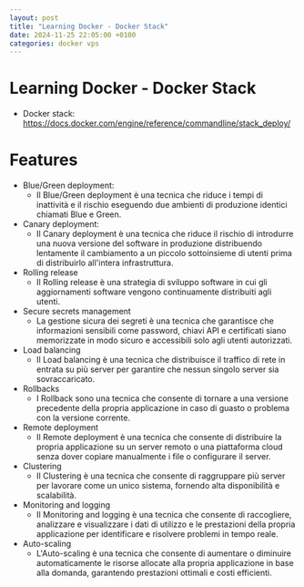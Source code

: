 ```yaml
---
layout: post
title: "Learning Docker - Docker Stack"
date: 2024-11-25 22:05:00 +0100
categories: docker vps
---
```


# Learning Docker - Docker Stack

- Docker stack: https://docs.docker.com/engine/reference/commandline/stack_deploy/

# Features

- Blue/Green deployment:
  - Il Blue/Green deployment è una tecnica che riduce i tempi di inattività e il rischio eseguendo due ambienti di produzione identici chiamati Blue e Green.
- Canary deployment:
  - Il Canary deployment è una tecnica che riduce il rischio di introdurre una nuova versione del software in produzione distribuendo lentamente il cambiamento a un piccolo sottoinsieme di utenti prima di distribuirlo all'intera infrastruttura.
- Rolling release
  - Il Rolling release è una strategia di sviluppo software in cui gli aggiornamenti software vengono continuamente distribuiti agli utenti.
- Secure secrets management
  - La gestione sicura dei segreti è una tecnica che garantisce che informazioni sensibili come password, chiavi API e certificati siano memorizzate in modo sicuro e accessibili solo agli utenti autorizzati.
- Load balancing
  - Il Load balancing è una tecnica che distribuisce il traffico di rete in entrata su più server per garantire che nessun singolo server sia sovraccaricato.
- Rollbacks
  - I Rollback sono una tecnica che consente di tornare a una versione precedente della propria applicazione in caso di guasto o problema con la versione corrente.
- Remote deployment
  - Il Remote deployment è una tecnica che consente di distribuire la propria applicazione su un server remoto o una piattaforma cloud senza dover copiare manualmente i file o configurare il server.
- Clustering
  - Il Clustering è una tecnica che consente di raggruppare più server per lavorare come un unico sistema, fornendo alta disponibilità e scalabilità.
- Monitoring and logging
  - Il Monitoring and logging è una tecnica che consente di raccogliere, analizzare e visualizzare i dati di utilizzo e le prestazioni della propria applicazione per identificare e risolvere problemi in tempo reale.
- Auto-scaling
  - L'Auto-scaling è una tecnica che consente di aumentare o diminuire automaticamente le risorse allocate alla propria applicazione in base alla domanda, garantendo prestazioni ottimali e costi efficienti.
